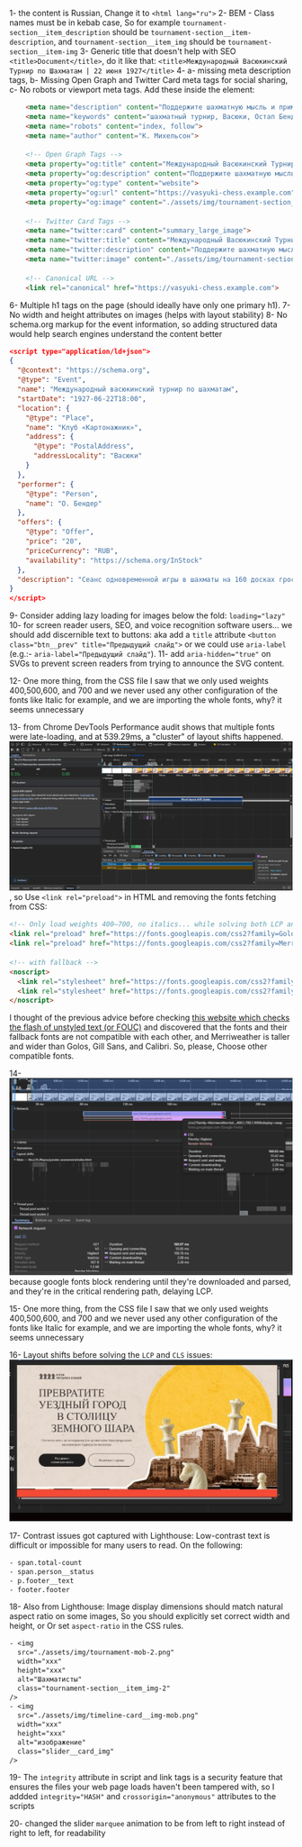 1- the content is Russian, Change it to `<html lang="ru">`
2- BEM - Class names must be in kebab case, So for example `tournament-section__item_description` should be `tournament-section__item-description`, and `tournament-section__item_img` should be `tournament-section__item-img`
3- Generic title that doesn't help with SEO `<title>Document</title>`, do it like that: `<title>Международный Васюкинский Турнир по Шахматам | 22 июня 1927</title>`
4- a- missing meta description tags, b- Missing Open Graph and Twitter Card meta tags for social sharing, c- No robots or viewport meta tags. Add these inside the <head> element:
```html
    <meta name="description" content="Поддержите шахматную мысль и примите участие в Международном васюкинском турнире по шахматам. Сеанс одновременной игры на 160 досках с гроссмейстером О. Бендером.">
    <meta name="keywords" content="шахматный турнир, Васюки, Остап Бендер, сеанс одновременной игры">
    <meta name="robots" content="index, follow">
    <meta name="author" content="К. Михельсон">
    
    <!-- Open Graph Tags -->
    <meta property="og:title" content="Международный Васюкинский Турнир по Шахматам">
    <meta property="og:description" content="Поддержите шахматную мысль и примите участие в Международном васюкинском турнире по шахматам.">
    <meta property="og:type" content="website">
    <meta property="og:url" content="https://vasyuki-chess.example.com">
    <meta property="og:image" content="./assets/img/tournament-section__item-img1.png">
    
    <!-- Twitter Card Tags -->
    <meta name="twitter:card" content="summary_large_image">
    <meta name="twitter:title" content="Международный Васюкинский Турнир по Шахматам">
    <meta name="twitter:description" content="Поддержите шахматную мысль и примите участие в Международном васюкинском турнире по шахматам.">
    <meta name="twitter:image" content="./assets/img/tournament-section__item-img1.png">
    
    <!-- Canonical URL -->
    <link rel="canonical" href="https://vasyuki-chess.example.com">
```
6- Multiple h1 tags on the page (should ideally have only one primary h1).
7- No width and height attributes on images (helps with layout stability)
8- No schema.org markup for the event information, so adding structured data would help search engines understand the content better
```json
<script type="application/ld+json">
{
  "@context": "https://schema.org",
  "@type": "Event",
  "name": "Международный васюкинский турнир по шахматам",
  "startDate": "1927-06-22T18:00",
  "location": {
    "@type": "Place",
    "name": "Клуб «Картонажник»",
    "address": {
      "@type": "PostalAddress",
      "addressLocality": "Васюки"
    }
  },
  "performer": {
    "@type": "Person",
    "name": "О. Бендер"
  },
  "offers": {
    "@type": "Offer",
    "price": "20",
    "priceCurrency": "RUB",
    "availability": "https://schema.org/InStock"
  },
  "description": "Сеанс одновременной игры в шахматы на 160 досках гроссмейстера О. Бендера"
}
</script>
```

9- Consider adding lazy loading for images below the fold: `loading="lazy"`
10- for screen reader users, SEO, and voice recognition software users... we should add discernible text to buttons: aka add a `title` attribute `<button class="btn__prev" title="Предыдущий слайд">` or we could use `aria-label` (e.g.:- `aria-label="Предыдущий слайд"`).
11- add `aria-hidden="true"` on SVGs to prevent screen readers from trying to announce the SVG content.

12- One more thing, from the CSS file I saw that we only used weights 400,500,600, and 700 and we never used any other configuration of the fonts like Italic for example, and we are importing the whole fonts, why? it seems unnecessary

13- from Chrome DevTools Performance audit shows that multiple fonts were late-loading, and at 539.29ms, a "cluster" of layout shifts happened.![@539.29ms layout shifts](image.png), so Use `<link rel="preload">` in HTML and removing the fonts fetching from CSS:
```html
<!-- Only load weights 400–700, no italics... while solving both LCP and CLS -->
<link rel="preload" href="https://fonts.googleapis.com/css2?family=Golos+Text:wght@400;500;600;700&display=swap" as="style" onload="this.onload=null;this.rel='stylesheet'">
<link rel="preload" href="https://fonts.googleapis.com/css2?family=Merriweather:wght@400;500;600;700&display=swap" as="style" onload="this.onload=null;this.rel='stylesheet'">

<!-- with fallback -->
<noscript>
  <link rel="stylesheet" href="https://fonts.googleapis.com/css2?family=Golos+Text:wght@400;500;600;700&display=swap">
  <link rel="stylesheet" href="https://fonts.googleapis.com/css2?family=Merriweather:wght@400;500;600;700&display=swap">
</noscript>
```

I thought of the previous advice before checking [this website which checks the flash of unstyled text (or FOUC)](https://meowni.ca/font-style-matcher/) and discovered that the fonts and their fallback fonts are not compatible with each other, and Merriweather is taller and wider than Golos, Gill Sans, and Calibri. So, please, Choose other compatible fonts.

14- ![delaying LCP=Largest Contentful Paint](image-1.png) because google fonts block rendering until they're downloaded and parsed, and they're in the critical rendering path, delaying LCP.

15- One more thing, from the CSS file I saw that we only used weights 400,500,600, and 700 and we never used any other configuration of the fonts like Italic for example, and we are importing the whole fonts, why? it seems unnecessary

16- Layout shifts before solving the `LCP` and `CLS` issues:
![animation of the layout shifts in the previous points](layout-shifts.gif)

17- Contrast issues got captured with Lighthouse: Low-contrast text is difficult or impossible for many users to read. On the following:
```
- span.total-count
- span.person__status
- p.footer__text
- footer.footer
```
18- Also from Lighthouse: Image display dimensions should match natural aspect ratio on some images, So you should explicitly set correct width and height, or Or set `aspect-ratio` in the CSS rules.

```
- <img
  src="./assets/img/tournament-mob-2.png"
  width="xxx"
  height="xxx"
  alt="Шахматисты"
  class="tournament-section__item_img-2"
/>
- <img
  src="./assets/img/timeline-card__img-mob.png"
  width="xxx"
  height="xxx"
  alt="изображение"
  class="slider__card_img"
/>
```
19- The `integrity` attribute in script and link tags is a security feature that ensures the files your web page loads haven't been tampered with, so I addded `integrity="HASH"` and `crossorigin="anonymous"` attributes to the scripts

20- changed the slider `marquee` animation to be from left to right instead of right to left, for readability